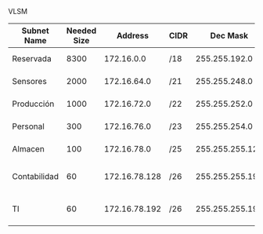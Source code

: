 VLSM

|Subnet Name|	Needed Size |	Address 	   |CIDR |	Dec Mask 	      | Assignable Range               |
|-------------|-------------|--------------|-----|------------------|------------------------------- |
|Reservada    |	8300 	      |172.16.0.0    | /18 |	255.255.192.0   |	172.16.0.1 - 172.16.63.254     |
|Sensores     |	2000 	      |172.16.64.0   | /21 |	255.255.248.0   |	172.16.64.1 - 172.16.71.254    |
|Producción   |	1000 	      |172.16.72.0   | /22 |	255.255.252.0   |	172.16.72.1 - 172.16.75.254    |
|Personal     |	300 	      |172.16.76.0   | /23 |	255.255.254.0   |	172.16.76.1 - 172.16.77.254    |
|Almacen      |	100 	      |172.16.78.0   | /25 |	255.255.255.128 |	172.16.78.1 - 172.16.78.126    |
|Contabilidad |	60        	|172.16.78.128 | /26 |	255.255.255.192 |	172.16.78.129 - 172.16.78.190  |
|TI           |	60 	        |172.16.78.192 | /26 |	255.255.255.192 |	172.16.78.193 - 172.16.78.254  | 

